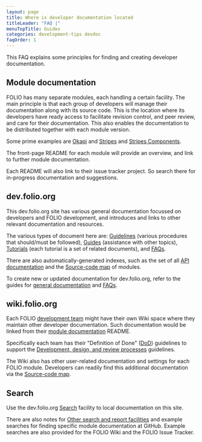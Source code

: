 ```yaml
---
layout: page
title: Where is developer documentation located
titleLeader: "FAQ |"
menuTopTitle: Guides
categories: development-tips devdoc
faqOrder: 1
---
```


This FAQ explains some principles for finding and creating developer documentation.

## Module documentation

FOLIO has many separate modules, each handling a certain facility.
The main principle is that each group of developers will manage their documentation along with its source code.
This is the location where its developers have ready access to facilitate revision control, and peer review, and care for their documentation.
This also enables the documentation to be distributed together with each module version.

Some prime examples are [Okapi](/source-code/map/#okapi) and
[Stripes](/source-code/map/#stripes) and
[Stripes Components](/source-code/map/#stripes-components).

The front-page README for each module will provide an overview, and link to further module documentation.

Each README will also link to their issue tracker project.
So search there for in-progress documentation and suggestions.

## dev.folio.org

This dev.folio.org site has various general documentation focussed on developers and FOLIO development, and introduces and links to other relevant documentation and resources.

The various types of document here are:
[Guidelines](/guidelines/) (various procedures that should/must be followed),
[Guides](/guides/) (assistance with other topics),
[Tutorials](/tutorials/) (each tutorial is a set of related documents),
and [FAQs](/faqs/).

There are also automatically-generated indexes,
such as the set of all [API documentation](/reference/api/)
and the [Source-code map](/source-code/map/) of modules.

To create new or updated documentation for dev.folio.org, refer to the guides for
[general documentation](/faqs/how-to-create-doc/) and
[FAQs](/faqs/how-to-create-doc-faq/).

## wiki.folio.org

Each FOLIO [development team](https://wiki.folio.org/display/COMMUNITY/FOLIO+Developer+Directory) might have their own Wiki space where they maintain other developer documentation.
Such documentation would be linked from their [module documentation](#module-documentation) README.

Specifically each team has their "Definition of Done" ([DoD](/reference/glossary/#dod)) guidelines
to support the [Development, design, and review processes](/guidelines/development-design-review/) guidelines.

The Wiki also has other user-related documentation and settings for each FOLIO module.
Developers can readily find this additional documentation via the [Source-code map](/source-code/map/).

## Search

Use the dev.folio.org [Search](/search/) facility to local documentation on this site.

There are also notes for [Other search and report facilities](/search-other/) and example searches for finding specific module documentation at GitHub.
Example searches are also provided for the FOLIO Wiki and the FOLIO Issue Tracker.

<div class="folio-spacer-content"></div>

